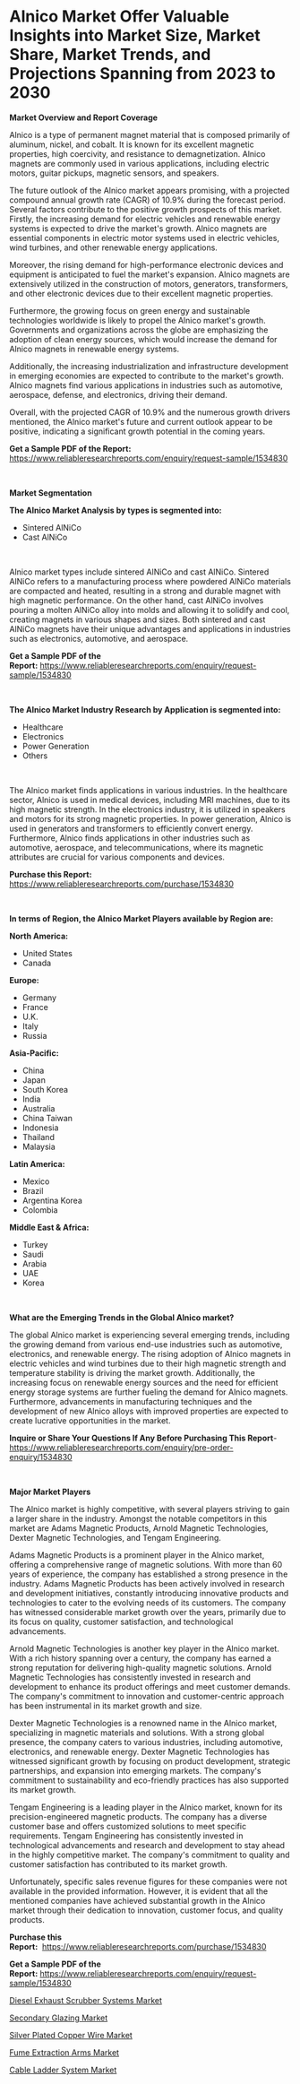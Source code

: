 <p><h1>Alnico Market Offer Valuable Insights into Market Size, Market Share, Market Trends, and Projections Spanning from 2023 to 2030</h1></p><p><strong>Market Overview and Report Coverage</strong></p>
<p><p>Alnico is a type of permanent magnet material that is composed primarily of aluminum, nickel, and cobalt. It is known for its excellent magnetic properties, high coercivity, and resistance to demagnetization. Alnico magnets are commonly used in various applications, including electric motors, guitar pickups, magnetic sensors, and speakers.</p><p>The future outlook of the Alnico market appears promising, with a projected compound annual growth rate (CAGR) of 10.9% during the forecast period. Several factors contribute to the positive growth prospects of this market. Firstly, the increasing demand for electric vehicles and renewable energy systems is expected to drive the market's growth. Alnico magnets are essential components in electric motor systems used in electric vehicles, wind turbines, and other renewable energy applications.</p><p>Moreover, the rising demand for high-performance electronic devices and equipment is anticipated to fuel the market's expansion. Alnico magnets are extensively utilized in the construction of motors, generators, transformers, and other electronic devices due to their excellent magnetic properties.</p><p>Furthermore, the growing focus on green energy and sustainable technologies worldwide is likely to propel the Alnico market's growth. Governments and organizations across the globe are emphasizing the adoption of clean energy sources, which would increase the demand for Alnico magnets in renewable energy systems.</p><p>Additionally, the increasing industrialization and infrastructure development in emerging economies are expected to contribute to the market's growth. Alnico magnets find various applications in industries such as automotive, aerospace, defense, and electronics, driving their demand.</p><p>Overall, with the projected CAGR of 10.9% and the numerous growth drivers mentioned, the Alnico market's future and current outlook appear to be positive, indicating a significant growth potential in the coming years.</p></p>
<p><strong>Get a Sample PDF of the Report:</strong> <a href="https://www.reliableresearchreports.com/enquiry/request-sample/1534830">https://www.reliableresearchreports.com/enquiry/request-sample/1534830</a></p>
<p>&nbsp;</p>
<p><strong>Market Segmentation</strong></p>
<p><strong>The Alnico Market Analysis by types is segmented into:</strong></p>
<p><ul><li>Sintered AlNiCo</li><li>Cast AlNiCo</li></ul></p>
<p>&nbsp;</p>
<p><p>Alnico market types include sintered AlNiCo and cast AlNiCo. Sintered AlNiCo refers to a manufacturing process where powdered AlNiCo materials are compacted and heated, resulting in a strong and durable magnet with high magnetic performance. On the other hand, cast AlNiCo involves pouring a molten AlNiCo alloy into molds and allowing it to solidify and cool, creating magnets in various shapes and sizes. Both sintered and cast AlNiCo magnets have their unique advantages and applications in industries such as electronics, automotive, and aerospace.</p></p>
<p><strong>Get a Sample PDF of the Report:</strong>&nbsp;<a href="https://www.reliableresearchreports.com/enquiry/request-sample/1534830">https://www.reliableresearchreports.com/enquiry/request-sample/1534830</a></p>
<p>&nbsp;</p>
<p><strong>The Alnico Market Industry Research by Application is segmented into:</strong></p>
<p><ul><li>Healthcare</li><li>Electronics</li><li>Power Generation</li><li>Others</li></ul></p>
<p>&nbsp;</p>
<p><p>The Alnico market finds applications in various industries. In the healthcare sector, Alnico is used in medical devices, including MRI machines, due to its high magnetic strength. In the electronics industry, it is utilized in speakers and motors for its strong magnetic properties. In power generation, Alnico is used in generators and transformers to efficiently convert energy. Furthermore, Alnico finds applications in other industries such as automotive, aerospace, and telecommunications, where its magnetic attributes are crucial for various components and devices.</p></p>
<p><strong>Purchase this Report:</strong>&nbsp; <a href="https://www.reliableresearchreports.com/purchase/1534830">https://www.reliableresearchreports.com/purchase/1534830</a></p>
<p>&nbsp;</p>
<p><strong>In terms of Region, the Alnico Market Players available by Region are:</strong></p>
<p>
    <p> <strong> North America: </strong>
        <ul>
            <li>United States</li>
            <li>Canada</li>
        </ul>
        </p> 
    <p> <strong> Europe: </strong>
        <ul>
            <li>Germany</li>
            <li>France</li>
            <li>U.K.</li>
            <li>Italy</li>
            <li>Russia</li>
        </ul>
        </p> 
    <p> <strong> Asia-Pacific: </strong>
        <ul>
            <li>China</li>
            <li>Japan</li>
            <li>South Korea</li>
            <li>India</li>
            <li>Australia</li>
            <li>China Taiwan</li>
            <li>Indonesia</li>
            <li>Thailand</li>
            <li>Malaysia</li>
        </ul>
        </p> 
    <p> <strong> Latin America: </strong>
        <ul>
            <li>Mexico</li>
            <li>Brazil</li>
            <li>Argentina Korea</li>
            <li>Colombia</li>
        </ul>
        </p> 
    <p> <strong> Middle East & Africa: </strong>
        <ul>
            <li>Turkey</li>
            <li>Saudi</li>
            <li>Arabia</li>
            <li>UAE</li>
            <li>Korea</li>
        </ul>
    </p>
    </p>
<p>&nbsp;</p>
<p><strong>What are the Emerging Trends in the Global Alnico market?</strong></p>
<p><p>The global Alnico market is experiencing several emerging trends, including the growing demand from various end-use industries such as automotive, electronics, and renewable energy. The rising adoption of Alnico magnets in electric vehicles and wind turbines due to their high magnetic strength and temperature stability is driving the market growth. Additionally, the increasing focus on renewable energy sources and the need for efficient energy storage systems are further fueling the demand for Alnico magnets. Furthermore, advancements in manufacturing techniques and the development of new Alnico alloys with improved properties are expected to create lucrative opportunities in the market.</p></p>
<p><strong>Inquire or Share Your Questions If Any Before Purchasing This Report</strong>- <a href="https://www.reliableresearchreports.com/enquiry/pre-order-enquiry/1534830">https://www.reliableresearchreports.com/enquiry/pre-order-enquiry/1534830</a></p>
<p>&nbsp;</p>
<p><strong>Major Market Players</strong></p>
<p><p>The Alnico market is highly competitive, with several players striving to gain a larger share in the industry. Amongst the notable competitors in this market are Adams Magnetic Products, Arnold Magnetic Technologies, Dexter Magnetic Technologies, and Tengam Engineering.</p><p>Adams Magnetic Products is a prominent player in the Alnico market, offering a comprehensive range of magnetic solutions. With more than 60 years of experience, the company has established a strong presence in the industry. Adams Magnetic Products has been actively involved in research and development initiatives, constantly introducing innovative products and technologies to cater to the evolving needs of its customers. The company has witnessed considerable market growth over the years, primarily due to its focus on quality, customer satisfaction, and technological advancements.</p><p>Arnold Magnetic Technologies is another key player in the Alnico market. With a rich history spanning over a century, the company has earned a strong reputation for delivering high-quality magnetic solutions. Arnold Magnetic Technologies has consistently invested in research and development to enhance its product offerings and meet customer demands. The company's commitment to innovation and customer-centric approach has been instrumental in its market growth and size.</p><p>Dexter Magnetic Technologies is a renowned name in the Alnico market, specializing in magnetic materials and solutions. With a strong global presence, the company caters to various industries, including automotive, electronics, and renewable energy. Dexter Magnetic Technologies has witnessed significant growth by focusing on product development, strategic partnerships, and expansion into emerging markets. The company's commitment to sustainability and eco-friendly practices has also supported its market growth.</p><p>Tengam Engineering is a leading player in the Alnico market, known for its precision-engineered magnetic products. The company has a diverse customer base and offers customized solutions to meet specific requirements. Tengam Engineering has consistently invested in technological advancements and research and development to stay ahead in the highly competitive market. The company's commitment to quality and customer satisfaction has contributed to its market growth.</p><p>Unfortunately, specific sales revenue figures for these companies were not available in the provided information. However, it is evident that all the mentioned companies have achieved substantial growth in the Alnico market through their dedication to innovation, customer focus, and quality products.</p></p>
<p><strong>Purchase this Report:</strong>&nbsp;&nbsp;<a href="https://www.reliableresearchreports.com/purchase/1534830">https://www.reliableresearchreports.com/purchase/1534830</a></p>
<p></p>
<p><strong>Get a Sample PDF of the Report:</strong>&nbsp;<a href="https://www.reliableresearchreports.com/enquiry/request-sample/1534830">https://www.reliableresearchreports.com/enquiry/request-sample/1534830</a></p>
<p><p><a href="https://medium.com/@magaliortiz1955/diesel-exhaust-scrubber-systems-market-the-key-to-successful-business-strategy-forecast-till-2030-ea173f1f7c38">Diesel Exhaust Scrubber Systems Market</a></p><p><a href="https://medium.com/@omamuller06/secondary-glazing-market-trends-forecast-and-competitive-analysis-to-2030-712f15838506">Secondary Glazing Market</a></p><p><a href="https://medium.com/@wine.sight.theme/silver-plated-copper-wire-market-analysis-and-sze-forecasted-for-period-from-2023-to-2030-2ee325d19697">Silver Plated Copper Wire Market</a></p><p><a href="https://medium.com/@linabernier/decoding-fume-extraction-arms-market-metrics-market-share-trends-and-growth-patterns-cbb565eb1c99">Fume Extraction Arms Market</a></p><p><a href="https://medium.com/@twiladurgan/cable-ladder-system-market-size-and-market-trends-complete-industry-overview-2023-to-2030-a23a019a53a2">Cable Ladder System Market</a></p></p>
